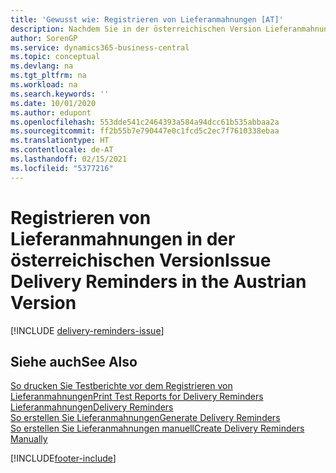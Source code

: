 ```yaml
---
title: 'Gewusst wie: Registrieren von Lieferanmahnungen [AT]'
description: Nachdem Sie in der österreichischen Version Lieferanmahnungen erstellt haben, müssen Sie sie registrieren und ausdrucken, damit Sie die Benachrichtigungen an Kreditoren senden können. Vor der Registrierung der Lieferbenachrichtigungen können Sie einen Testbericht drucken.
author: SorenGP
ms.service: dynamics365-business-central
ms.topic: conceptual
ms.devlang: na
ms.tgt_pltfrm: na
ms.workload: na
ms.search.keywords: ''
ms.date: 10/01/2020
ms.author: edupont
ms.openlocfilehash: 553dde541c2464393a584a94dcc61b535abbaa2a
ms.sourcegitcommit: ff2b55b7e790447e0c1fcd5c2ec7f7610338ebaa
ms.translationtype: HT
ms.contentlocale: de-AT
ms.lasthandoff: 02/15/2021
ms.locfileid: "5377216"
---
```

# <a name="issue-delivery-reminders-in-the-austrian-version"></a><span data-ttu-id="fde34-104">Registrieren von Lieferanmahnungen in der österreichischen Version</span><span class="sxs-lookup"><span data-stu-id="fde34-104">Issue Delivery Reminders in the Austrian Version</span></span>

[!INCLUDE [delivery-reminders-issue](../includes/ATCHDE/delivery-reminders-issue.md)] 

## <a name="see-also"></a><span data-ttu-id="fde34-105">Siehe auch</span><span class="sxs-lookup"><span data-stu-id="fde34-105">See Also</span></span>

[<span data-ttu-id="fde34-106">So drucken Sie Testberichte vor dem Registrieren von Lieferanmahnungen</span><span class="sxs-lookup"><span data-stu-id="fde34-106">Print Test Reports for Delivery Reminders</span></span>](how-to-print-test-reports-for-delivery-reminders.md)  
[<span data-ttu-id="fde34-107">Lieferanmahnungen</span><span class="sxs-lookup"><span data-stu-id="fde34-107">Delivery Reminders</span></span>](delivery-reminders.md)  
[<span data-ttu-id="fde34-108">So erstellen Sie Lieferanmahnungen</span><span class="sxs-lookup"><span data-stu-id="fde34-108">Generate Delivery Reminders</span></span>](how-to-generate-delivery-reminders.md)  
[<span data-ttu-id="fde34-109">So erstellen Sie Lieferanmahnungen manuell</span><span class="sxs-lookup"><span data-stu-id="fde34-109">Create Delivery Reminders Manually</span></span>](how-to-create-delivery-reminders-manually.md)  


[!INCLUDE[footer-include](../../includes/footer-banner.md)]